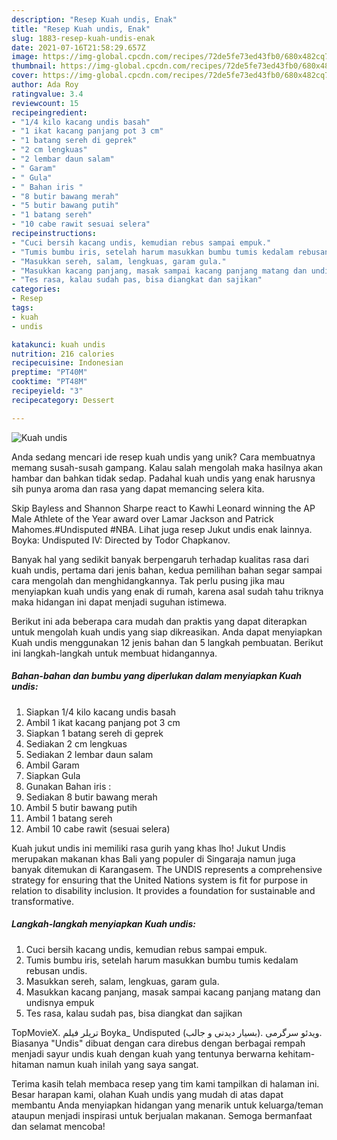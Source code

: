 ```yaml
---
description: "Resep Kuah undis, Enak"
title: "Resep Kuah undis, Enak"
slug: 1883-resep-kuah-undis-enak
date: 2021-07-16T21:58:29.657Z
image: https://img-global.cpcdn.com/recipes/72de5fe73ed43fb0/680x482cq70/kuah-undis-foto-resep-utama.jpg
thumbnail: https://img-global.cpcdn.com/recipes/72de5fe73ed43fb0/680x482cq70/kuah-undis-foto-resep-utama.jpg
cover: https://img-global.cpcdn.com/recipes/72de5fe73ed43fb0/680x482cq70/kuah-undis-foto-resep-utama.jpg
author: Ada Roy
ratingvalue: 3.4
reviewcount: 15
recipeingredient:
- "1/4 kilo kacang undis basah"
- "1 ikat kacang panjang pot 3 cm"
- "1 batang sereh di geprek"
- "2 cm lengkuas"
- "2 lembar daun salam"
- " Garam"
- " Gula"
- " Bahan iris "
- "8 butir bawang merah"
- "5 butir bawang putih"
- "1 batang sereh"
- "10 cabe rawit sesuai selera"
recipeinstructions:
- "Cuci bersih kacang undis, kemudian rebus sampai empuk."
- "Tumis bumbu iris, setelah harum masukkan bumbu tumis kedalam rebusan undis."
- "Masukkan sereh, salam, lengkuas, garam gula."
- "Masukkan kacang panjang, masak sampai kacang panjang matang dan undisnya empuk"
- "Tes rasa, kalau sudah pas, bisa diangkat dan sajikan"
categories:
- Resep
tags:
- kuah
- undis

katakunci: kuah undis 
nutrition: 216 calories
recipecuisine: Indonesian
preptime: "PT40M"
cooktime: "PT48M"
recipeyield: "3"
recipecategory: Dessert

---
```



![Kuah undis](https://img-global.cpcdn.com/recipes/72de5fe73ed43fb0/680x482cq70/kuah-undis-foto-resep-utama.jpg)

Anda sedang mencari ide resep kuah undis yang unik? Cara membuatnya memang susah-susah gampang. Kalau salah mengolah maka hasilnya akan hambar dan bahkan tidak sedap. Padahal kuah undis yang enak harusnya sih punya aroma dan rasa yang dapat memancing selera kita.

Skip Bayless and Shannon Sharpe react to Kawhi Leonard winning the AP Male Athlete of the Year award over Lamar Jackson and Patrick Mahomes.#Undisputed #NBA. Lihat juga resep Jukut undis enak lainnya. Boyka: Undisputed IV: Directed by Todor Chapkanov.

Banyak hal yang sedikit banyak berpengaruh terhadap kualitas rasa dari kuah undis, pertama dari jenis bahan, kedua pemilihan bahan segar sampai cara mengolah dan menghidangkannya. Tak perlu pusing jika mau menyiapkan kuah undis yang enak di rumah, karena asal sudah tahu triknya maka hidangan ini dapat menjadi suguhan istimewa.


Berikut ini ada beberapa cara mudah dan praktis yang dapat diterapkan untuk mengolah kuah undis yang siap dikreasikan. Anda dapat menyiapkan Kuah undis menggunakan 12 jenis bahan dan 5 langkah pembuatan. Berikut ini langkah-langkah untuk membuat hidangannya.

<!--inarticleads1-->

##### Bahan-bahan dan bumbu yang diperlukan dalam menyiapkan Kuah undis:

1. Siapkan 1/4 kilo kacang undis basah
1. Ambil 1 ikat kacang panjang pot 3 cm
1. Siapkan 1 batang sereh di geprek
1. Sediakan 2 cm lengkuas
1. Sediakan 2 lembar daun salam
1. Ambil  Garam
1. Siapkan  Gula
1. Gunakan  Bahan iris :
1. Sediakan 8 butir bawang merah
1. Ambil 5 butir bawang putih
1. Ambil 1 batang sereh
1. Ambil 10 cabe rawit (sesuai selera)


Kuah jukut undis ini memiliki rasa gurih yang khas lho! Jukut Undis merupakan makanan khas Bali yang populer di Singaraja namun juga banyak ditemukan di Karangasem. The UNDIS represents a comprehensive strategy for ensuring that the United Nations system is fit for purpose in relation to disability inclusion. It provides a foundation for sustainable and transformative. 

<!--inarticleads2-->

##### Langkah-langkah menyiapkan Kuah undis:

1. Cuci bersih kacang undis, kemudian rebus sampai empuk.
1. Tumis bumbu iris, setelah harum masukkan bumbu tumis kedalam rebusan undis.
1. Masukkan sereh, salam, lengkuas, garam gula.
1. Masukkan kacang panjang, masak sampai kacang panjang matang dan undisnya empuk
1. Tes rasa, kalau sudah pas, bisa diangkat dan sajikan


TopMovieX. تریلر فیلم Boyka_ Undisputed (بسیار دیدنی و جالب). ویدئو سرگرمی. Biasanya &#34;Undis&#34; dibuat dengan cara direbus dengan berbagai rempah menjadi sayur undis kuah dengan kuah yang tentunya berwarna kehitam-hitaman namun kuah inilah yang saya sangat. 

Terima kasih telah membaca resep yang tim kami tampilkan di halaman ini. Besar harapan kami, olahan Kuah undis yang mudah di atas dapat membantu Anda menyiapkan hidangan yang menarik untuk keluarga/teman ataupun menjadi inspirasi untuk berjualan makanan. Semoga bermanfaat dan selamat mencoba!
